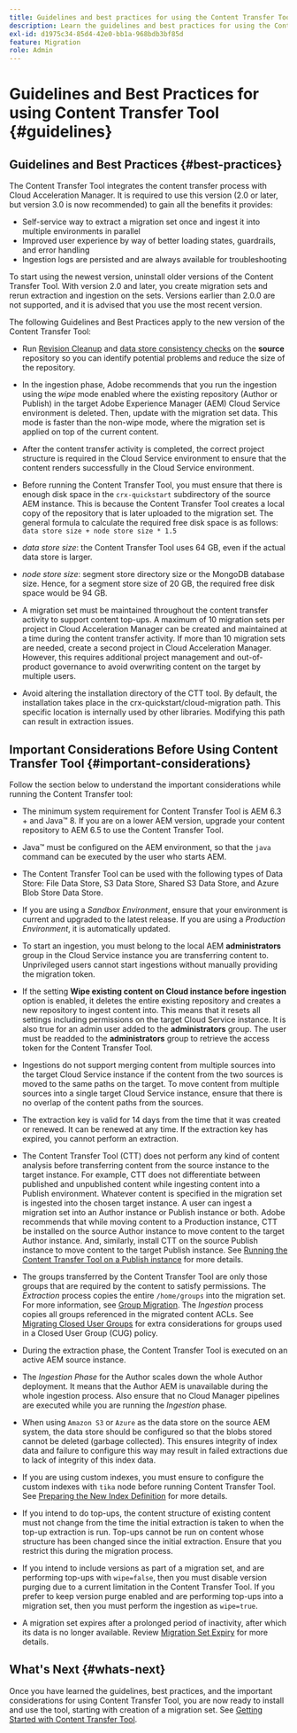 ```yaml
---
title: Guidelines and best practices for using the Content Transfer Tool
description: Learn the guidelines and best practices for using the Content Transfer Tool.
exl-id: d1975c34-85d4-42e0-bb1a-968bdb3bf85d
feature: Migration
role: Admin
---
```


# Guidelines and  Best Practices for using Content Transfer Tool {#guidelines}

## Guidelines and Best Practices {#best-practices}

<!-- Alexandru: hiding for now

>[!CONTEXTUALHELP]
>id="aemcloud_ctt_guidelines"
>title="Guidelines and Best Practices"
>abstract="Review guidelines and best practices to use the Content Transfer tool including revision cleanup tasks, Disk space considerations and more."
>additional-url="https://experienceleague.adobe.com/docs/experience-manager-cloud-service/content/migration-journey/cloud-migration/content-transfer-tool/getting-started-content-transfer-tool.html" text="Important Considerations for using Content Transfer Tool"
>additional-url="https://experienceleague.adobe.com/docs/experience-manager-cloud-service/content/migration-journey/cloud-migration/content-transfer-tool/group-migration.md#important-considerations" text="Important Considerations when Migrating Groups" 

-->

The Content Transfer Tool integrates the content transfer process with Cloud Acceleration Manager. It is required to use this version (2.0 or later, but version 3.0 is now recommended) to gain all the benefits it provides:

* Self-service way to extract a migration set once and ingest it into multiple environments in parallel
* Improved user experience by way of better loading states, guardrails, and error handling 
* Ingestion logs are persisted and are always available for troubleshooting

To start using the newest version, uninstall older versions of the Content Transfer Tool. With version 2.0 and later, you create migration sets and rerun extraction and ingestion on the sets.
Versions earlier than 2.0.0 are not supported, and it is advised that you use the most recent version.

The following Guidelines and Best Practices apply to the new version of the Content Transfer Tool:

* Run [Revision Cleanup](https://experienceleague.adobe.com/docs/experience-manager-65/deploying/deploying/revision-cleanup.html) and [data store consistency checks](https://experienceleague.adobe.com/docs/experience-cloud-kcs/kbarticles/KA-16550.html) on the **source** repository so you can identify potential problems and reduce the size of the repository.

* In the ingestion phase, Adobe recommends that you run the ingestion using the *wipe* mode enabled where the existing repository (Author or Publish) in the target Adobe Experience Manager (AEM) Cloud Service environment is deleted. Then, update with the migration set data. This mode is faster than the non-wipe mode,  where the migration set is applied on top of the current content.

* After the content transfer activity is completed, the correct project structure is required in the Cloud Service environment to ensure that the content renders successfully in the Cloud Service environment.

* Before running the Content Transfer Tool, you must ensure that there is enough disk space in the `crx-quickstart` subdirectory of the source AEM instance. This is because the Content Transfer Tool creates a local copy of the repository that is later uploaded to the migration set. 
   The general formula to calculate the required free disk space is as follows:
   `data store size + node store size * 1.5`

* *data store size*: the Content Transfer Tool uses 64 GB, even if the actual data store is larger.
* *node store size*: segment store directory size or the MongoDB database size.
Hence, for a segment store size of 20 GB, the required free disk space would be 94 GB.
  
* A migration set must be maintained throughout the content transfer activity to support content top-ups. A maximum of 10 migration sets per project in Cloud Acceleration Manager can be created and maintained at a time during the content transfer activity. If more than 10 migration sets are needed, create a second project in Cloud Acceleration Manager. However, this requires additional project management and out-of-product governance to avoid overwriting content on the target by multiple users.

* Avoid altering the installation directory of the CTT tool. By default, the installation takes place in the crx-quickstart/cloud-migration path. This specific location is internally used by other libraries. Modifying this path can result in extraction issues.

## Important Considerations Before Using Content Transfer Tool {#important-considerations}

Follow the section below to understand the important considerations while running the Content Transfer tool:

* The minimum system requirement for Content Transfer Tool is AEM 6.3 + and Java&trade; 8. If you are on a lower AEM version, upgrade your content repository to AEM 6.5 to use the Content Transfer Tool.

* Java&trade; must be configured on the AEM environment, so that the `java` command can be executed by the user who starts AEM.

* The Content Transfer Tool can be used with the following types of Data Store: File Data Store, S3 Data Store, Shared S3 Data Store, and Azure Blob Store Data Store.

* If you are using a *Sandbox Environment*, ensure that your environment is current and upgraded to the latest release. If you are using a *Production Environment*, it is automatically updated.

* To start an ingestion, you must belong to the local AEM **administrators** group in the Cloud Service instance you are transferring content to. Unprivileged users cannot start ingestions without manually providing the migration token.

* If the setting **Wipe existing content on Cloud instance before ingestion** option is enabled, it deletes the entire existing repository and creates a new repository to ingest content into. This means that it resets all settings including permissions on the target Cloud Service instance. It is also true for an admin user added to the **administrators** group. The user must be readded to the **administrators** group to retrieve the access token for the Content Transfer Tool.

* Ingestions do not support merging content from multiple sources into the target Cloud Service instance if the content from the two sources is moved to the same paths on the target. To move content from multiple sources into a single target Cloud Service instance, ensure that there is no overlap of the content paths from the sources.

* The extraction key is valid for 14 days from the time that it was created or renewed. It can be renewed at any time. If the extraction key has expired, you cannot perform an extraction.

* The Content Transfer Tool (CTT) does not perform any kind of content analysis before transferring content from the source instance to the target instance. For example, CTT does not differentiate between published and unpublished content while ingesting content into a Publish environment. Whatever content is specified in the migration set is ingested into the chosen target instance. A user can ingest a migration set into an Author instance or Publish instance or both. Adobe recommends that while moving content to a Production instance, CTT be installed on the source Author instance to move content to the target Author instance. And, similarly, install CTT on the source Publish instance to move content to the target Publish instance. See [Running the Content Transfer Tool on a Publish instance](https://experienceleague.adobe.com/docs/experience-manager-cloud-service/content/migration-journey/cloud-migration/content-transfer-tool/getting-started-content-transfer-tool.html#running-tool) for more details.

* The groups transferred by the Content Transfer Tool are only those groups that are required by the content to satisfy permissions. The _Extraction_ process copies the entire `/home/groups` into the migration set. For more information, see [Group Migration](/help/journey-migration/content-transfer-tool/using-content-transfer-tool/group-migration.md). The _Ingestion_ process copies all groups referenced in the migrated content ACLs. See [Migrating Closed User Groups](/help/journey-migration/content-transfer-tool/using-content-transfer-tool/closed-user-groups-migration.md) for extra considerations for groups used in a Closed User Group (CUG) policy.

* During the extraction phase, the Content Transfer Tool is executed on an active AEM source instance.

* The *Ingestion Phase* for the Author scales down the whole Author deployment. It means that the Author AEM is unavailable during the whole ingestion process. Also ensure that no Cloud Manager pipelines are executed while you are running the *Ingestion* phase. 

* When using `Amazon S3` or `Azure` as the data store on the source AEM system, the data store should be configured so that the blobs stored cannot be deleted (garbage collected). This ensures integrity of index data and failure to configure this way may result in failed extractions due to lack of integrity of this index data.

* If you are using custom indexes, you must ensure to configure  the custom indexes with `tika` node before running Content Transfer Tool. See [Preparing the New Index Definition](https://experienceleague.adobe.com/docs/experience-manager-cloud-service/content/operations/indexing.html#preparing-the-new-index-definition) for more details.

* If you intend to do top-ups, the content structure of existing content must not change from the time the initial extraction is taken to when the top-up extraction is run. Top-ups cannot be run on content whose structure has been changed since the initial extraction. Ensure that you restrict this during the migration process.

* If you intend to include versions as part of a migration set, and are performing top-ups with `wipe=false`, then you must disable version purging due to a current limitation in the Content Transfer Tool. If you prefer to keep version purge enabled and are performing top-ups into a migration set, then you must perform the ingestion as `wipe=true`.

* A migration set expires after a prolonged period of inactivity, after which its data is no longer available. Review [Migration Set Expiry](https://experienceleague.adobe.com/docs/experience-manager-cloud-service/content/migration-journey/cloud-migration/content-transfer-tool/overview-content-transfer-tool.html#migration-set-expiry) for more details.

## What's Next {#whats-next}

Once you have learned the guidelines, best practices, and the important considerations for using Content Transfer Tool, you are now ready to install and use the tool, starting with creation of a migration set. See [Getting Started with Content Transfer Tool](/help/journey-migration/content-transfer-tool/using-content-transfer-tool/getting-started-content-transfer-tool.md).
